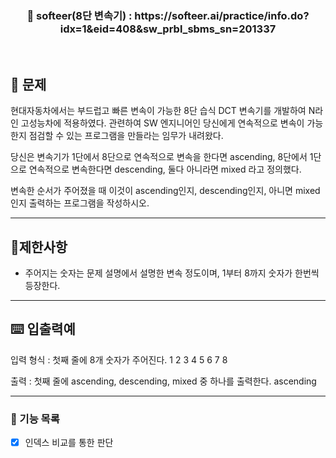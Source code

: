<h3 align="center"> 
    📢 softeer(8단 변속기) : https://softeer.ai/practice/info.do?idx=1&eid=408&sw_prbl_sbms_sn=201337
</h3>

<br>

## 🚀 문제
현대자동차에서는 부드럽고 빠른 변속이 가능한 8단 습식 DCT 변속기를 개발하여 N라인 고성능차에 적용하였다. 관련하여 SW 엔지니어인 당신에게 연속적으로 변속이 가능한지 점검할 수 있는 프로그램을 만들라는 임무가 내려왔다.

당신은 변속기가 1단에서 8단으로 연속적으로 변속을 한다면 ascending, 8단에서 1단으로 연속적으로 변속한다면 descending, 둘다 아니라면 mixed 라고 정의했다.

변속한 순서가 주어졌을 때 이것이 ascending인지, descending인지, 아니면 mixed인지 출력하는 프로그램을 작성하시오.

---
## 🚦제한사항
- 주어지는 숫자는 문제 설명에서 설명한 변속 정도이며, 1부터 8까지 숫자가 한번씩 등장한다.

---

## ⌨️ 입출력예
입력 형식 : 첫째 줄에 8개 숫자가 주어진다.
1 2 3 4 5 6 7 8

출력 : 첫째 줄에 ascending, descending, mixed 중 하나를 출력한다.
ascending

---

### 📜 기능 목록
- [x] 인덱스 비교를 통한 판단
